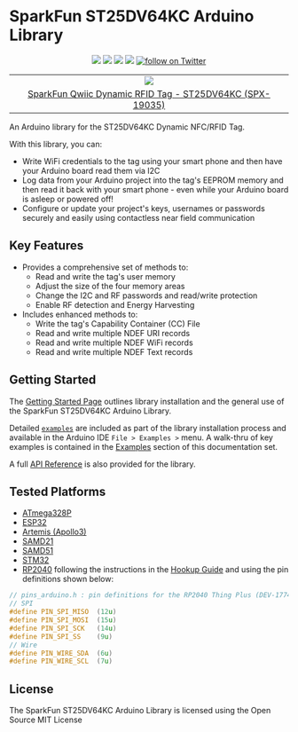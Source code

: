 # SparkFun ST25DV64KC Arduino Library

<p align="center">
    <a href="https://github.com/sparkfun/SparkFun_ST25DV64KC_Arduino_Library/issues" alt="Issues">
        <img src="https://img.shields.io/github/issues/sparkfun/SparkFun_ST25DV64KC_Arduino_Library.svg" /></a>
    <a href="https://github.com/sparkfun/SparkFun_ST25DV64KC_Arduino_Library/actions" alt="Actions">
        <img src="https://github.com/sparkfun/SparkFun_ST25DV64KC_Arduino_Library/actions/workflows/mkdocs.yml/badge.svg" /></a>
    <a href="https://github.com/sparkfun/SparkFun_ST25DV64KC_Arduino_Library/actions" alt="Actions">
        <img src="https://github.com/sparkfun/SparkFun_ST25DV64KC_Arduino_Library/actions/workflows/compile-sketch.yml/badge.svg" /></a>
    <a href="https://github.com/sparkfun/SparkFun_ST25DV64KC_Arduino_Library/blob/master/LICENSE" alt="License">
        <img src="https://img.shields.io/badge/license-MIT-blue.svg" /></a>
    <a href="https://twitter.com/intent/follow?screen_name=sparkfun">
        <img src="https://img.shields.io/twitter/follow/sparkfun.svg?style=social&logo=twitter"
        alt="follow on Twitter"></a>
</p>

<table class="table table-hover table-striped table-bordered">
    <tr align="center">
     <td><a href="https://www.sparkfun.com/products/19035"><img src="https://cdn.sparkfun.com/assets/parts/1/8/6/3/6/19035-Qwiic_RFID_Tag-01.jpg"></a></td>
    </tr>
    <tr align="center">
        <td><a href="https://www.sparkfun.com/products/19035">SparkFun Qwiic Dynamic RFID Tag - ST25DV64KC (SPX-19035)</a></td>
    </tr>
</table>

An Arduino library for the ST25DV64KC Dynamic NFC/RFID Tag.

With this library, you can:
* Write WiFi credentials to the tag using your smart phone and then have your Arduino board read them via I2C
* Log data from your Arduino project into the tag's EEPROM memory and then read it back with your smart phone - even while your Arduino board is asleep or powered off!
* Configure or update your project's keys, usernames or passwords securely and easily using contactless near field communication

## Key Features

* Provides a comprehensive set of methods to:
    * Read and write the tag's user memory
    * Adjust the size of the four memory areas
    * Change the I2C and RF passwords and read/write protection
    * Enable RF detection and Energy Harvesting
* Includes enhanced methods to:
    * Write the tag's Capability Container (CC) File
    * Read and write multiple NDEF URI records
    * Read and write multiple NDEF WiFi records
    * Read and write multiple NDEF Text records

## Getting Started

The [Getting Started Page](intro.md) outlines library installation and the general use of the SparkFun ST25DV64KC Arduino Library. 

Detailed [`examples`](https://github.com/sparkfun/SparkFun_ST25DV64KC_Arduino_Library/blob/main/examples) are included as part of the library installation process and available in the Arduino IDE `File > Examples >` menu. A walk-thru of key examples is contained in the [Examples](https://sparkfun.github.io/SparkFun_ST25DV64KC_Arduino_Library/sparkfun-st25dv64kc-arduino-library-examples/ex_01_Device_Information/) section of this documentation set. 

A full [API Reference](api_SFE_ST25DV64KC.md) is also provided for the library.

## Tested Platforms

- [ATmega328P](https://www.sparkfun.com/products/18158)
- [ESP32](https://www.sparkfun.com/products/15663)
- [Artemis (Apollo3)](https://www.sparkfun.com/products/15574)
- [SAMD21](https://www.sparkfun.com/products/14812)
- [SAMD51](https://www.sparkfun.com/products/14713)
- [STM32](https://www.sparkfun.com/products/17712)
- [RP2040](https://www.sparkfun.com/products/17745) following the instructions in the [Hookup Guide](https://learn.sparkfun.com/tutorials/rp2040-thing-plus-hookup-guide/software-overview) and using the pin definitions shown below:

```c++
// pins_arduino.h : pin definitions for the RP2040 Thing Plus (DEV-17745)
// SPI
#define PIN_SPI_MISO  (12u)
#define PIN_SPI_MOSI  (15u)
#define PIN_SPI_SCK   (14u)
#define PIN_SPI_SS    (9u)
// Wire
#define PIN_WIRE_SDA  (6u)
#define PIN_WIRE_SCL  (7u)
```

## License

The SparkFun ST25DV64KC Arduino Library is licensed using the Open Source MIT License